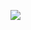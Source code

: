 <p align="right">
  <img src="https://capsule-render.vercel.app/api?type=waving&height=150&color=gradient&text=tom%20alvarez"/>
</p>
